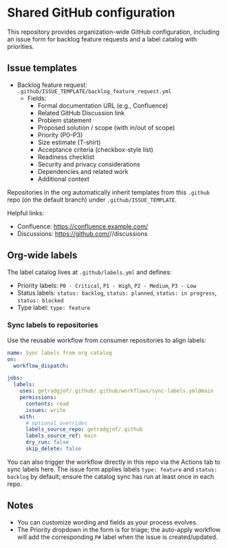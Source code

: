 # Shared GitHub configuration

This repository provides organization-wide GitHub configuration, including an issue form for backlog feature requests and a label catalog with priorities.

## Issue templates

- Backlog feature request: `.github/ISSUE_TEMPLATE/backlog_feature_request.yml`
  - Fields:
    - Formal documentation URL (e.g., Confluence)
    - Related GitHub Discussion link
    - Problem statement
    - Proposed solution / scope (with in/out of scope)
    - Priority (P0–P3)
    - Size estimate (T-shirt)
    - Acceptance criteria (checkbox-style list)
    - Readiness checklist
    - Security and privacy considerations
    - Dependencies and related work
    - Additional context

Repositories in the org automatically inherit templates from this `.github` repo (on the default branch) under `.github/ISSUE_TEMPLATE`.

Helpful links:
- Confluence: https://confluence.example.com/
- Discussions: https://github.com/<org>/<repo>/discussions

## Org-wide labels

The label catalog lives at `.github/labels.yml` and defines:
- Priority labels: `P0 - Critical`, `P1 - High`, `P2 - Medium`, `P3 - Low`
- Status labels: `status: backlog`, `status: planned`, `status: in progress`, `status: blocked`
- Type label: `type: feature`

### Sync labels to repositories

Use the reusable workflow from consumer repositories to align labels:

```yaml
name: Sync labels from org catalog
on:
  workflow_dispatch:

jobs:
  labels:
    uses: getradgjof/.github/.github/workflows/sync-labels.yml@main
    permissions:
      contents: read
      issues: write
    with:
      # optional overrides
      labels_source_repo: getradgjof/.github
      labels_source_ref: main
      dry_run: false
      skip_delete: false
```

You can also trigger the workflow directly in this repo via the Actions tab to sync labels here. The issue form applies labels `type: feature` and `status: backlog` by default; ensure the catalog sync has run at least once in each repo.

## Notes

- You can customize wording and fields as your process evolves.
- The Priority dropdown in the form is for triage; the auto-apply workflow will add the corresponding `P#` label when the issue is created/updated.
